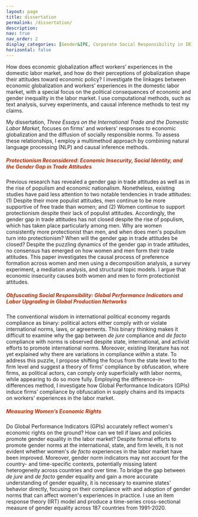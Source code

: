 ```yaml
---
layout: page
title: dissertation
permalink: /dissertation/
description: 
nav: true
nav_order: 2
display_categories: [Gender&IPE, Corporate Social Responsibility in IR]
horizontal: false
---
```


 
How does economic globalization affect workers’ experiences in the domestic labor market, and how do their perceptions of globalization shape their attitudes toward economic policy? I investigate the linkages between economic globalization and workers’ experiences in the domestic labor market, with a special focus on the political consequences of economic and gender inequality in the labor market. I use computational methods, such as text analysis, survey experiments, and causal inference methods to test my claims.

My dissertation, *Three Essays on the International Trade and the Domestic Labor Market*, focuses on firms' and workers' responses to economic globalization and the diffusion of socially responsible norms. To assess these relationships, I employ a multimethod approach by combining natural language processing (NLP) and causal inference methods.

##### <span style="color:#bd2c00"> Protectionism Reconsidered: Economic Insecurity, Social Identity, and the Gender Gap in Trade Attitudes </span>

Previous research has revealed a gender gap in trade attitudes as well as in the rise of populism and economic nationalism. Nonetheless, existing studies have paid less attention to two notable tendencies in trade attitudes: (1) Despite their more populist attitudes, men continue to be more supportive of free trade than women; and (2) Women continue to support protectionism despite their lack of populist attitudes. Accordingly, the gender gap in trade attitudes has not closed despite the rise of populism, which has taken place particularly among men. Why are women consistently more protectionist than men, and when does men's populism turn into protectionism? When will the gender gap in trade attitudes be closed? Despite the puzzling dynamics of the gender gap in trade attitudes, no consensus has emerged on how women and men form their trade attitudes. This paper investigates the causal process of preference formation across women and men using a decomposition analysis, a survey experiment, a mediation analysis, and structural topic models. I argue that economic insecurity causes both women and men to form protectionist attitudes.

##### <span style="color:#bd2c00"> Obfuscating Social Responsibility: Global Performance Indicators and Labor Upgrading in Global Production Networks   </span>

The conventional wisdom in international political economy regards compliance as binary: political actors either comply with or violate international norms, laws, or agreements. This binary thinking makes it difficult to examine why the gap between *de jure* compliance and *de facto* compliance with norms is observed despite state, international, and activist efforts to promote international norms. Moreover, existing literature has not yet explained why there are variations in compliance *within* a state. To address this puzzle, I propose shifting the focus from the state level to the firm level and suggest a theory of firms’ compliance by obfuscation, where firms, as political actors, can comply only superficially with labor norms, while appearing to do so more fully. Employing the difference-in-differences method, I investigate how Global Performance Indicators (GPIs) induce firms' compliance by obfuscation in supply chains and its impacts on workers' experiences in the labor market.

##### <span style="color:#bd2c00"> Measuring Women’s Economic Rights </span>

Do Global Performance Indicators (GPIs) accurately reflect women's economic rights on the ground? How can we tell if laws and policies promote gender equality in the labor market? Despite formal efforts to promote gender norms at the international, state, and firm levels, it is not evident whether women's *de facto* experiences in the labor market have been improved. Moreover, gender norm indicators may not account for the country- and time-specific contexts, potentially missing latent heterogeneity across countries and over time. To bridge the gap between *de jure* and *de facto* gender equality and gain a more accurate understanding of gender equality, it is necessary to examine states' behavior directly, focusing on their compliance with and adoption of gender norms that can affect women's experiences in practice. I use an item response theory (IRT) model and produce a time-series cross-sectional measure of gender equality across 187 countries from 1991-2020. 


